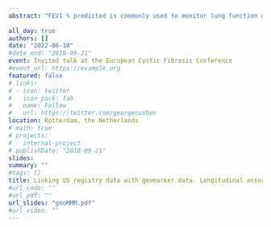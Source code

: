 ```yaml
---
abstract: "FEV1 % predicted is commonly used to monitor lung function decline in Cystic Fibrosis patients. However, little work is done on whether environmental/community factors would influence the FEV1 % predictive progression. The association between the biomarker FEV1 % predicted and the geomarker deprivation index is investigated per US state. Both the biomarker and geomarker are repeatedly measured, therefore we investigated different functional forms for their association."
 
all_day: true
authors: []
date: "2022-06-10"
#date_end: "2018-09-21"
event: Invited talk at the European Cystic Fibrosis Conference
#event_url: https://example.org
featured: false
# links:
# - icon: twitter
#   icon_pack: fab
#   name: Follow
#   url: https://twitter.com/georgecushen
location: Rotterdam, the Netherlands
# math: true
# projects:
# - internal-project
# publishDate: "2018-09-21"
slides: 
summary: "" 
#tags: []
title: Linking US registry data with geomarker data. Longitudinal associations between environmental factors and lung function decline
#url_code: ""
#url_pdf: ""
url_slides: "geoMMM.pdf"
#url_video: ""
---
```

